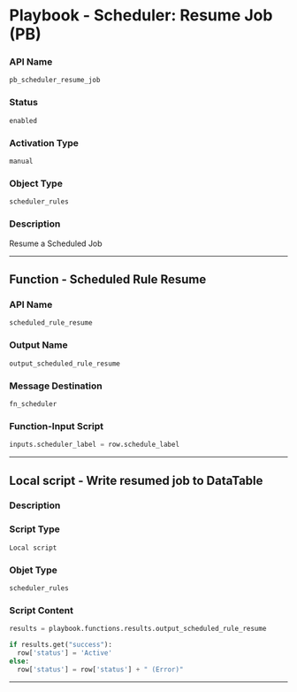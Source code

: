 <!--
    DO NOT MANUALLY EDIT THIS FILE
    THIS FILE IS AUTOMATICALLY GENERATED WITH resilient-sdk codegen
    Generated with resilient-sdk v49.0.4368
-->

# Playbook - Scheduler: Resume Job (PB)

### API Name
`pb_scheduler_resume_job`

### Status
`enabled`

### Activation Type
`manual`

### Object Type
`scheduler_rules`

### Description
Resume a Scheduled Job


---
## Function - Scheduled Rule Resume

### API Name
`scheduled_rule_resume`

### Output Name
`output_scheduled_rule_resume`

### Message Destination
`fn_scheduler`

### Function-Input Script
```python
inputs.scheduler_label = row.schedule_label
```

---

## Local script - Write resumed job to DataTable

### Description


### Script Type
`Local script`

### Objet Type
`scheduler_rules`

### Script Content
```python
results = playbook.functions.results.output_scheduled_rule_resume

if results.get("success"):
  row['status'] = 'Active'
else:
  row['status'] = row['status'] + " (Error)"
```

---
